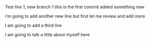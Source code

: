 

Test line 1, new branch 1
this is the first commit
added something new

i'm going to add another new line
but first let me review and add more
  
I am going to add a third line
 
I am going to talk a little about myself here

 